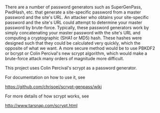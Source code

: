 There are a number of password generators such as SuperGenPass, PwdHash, etc.
that generate a site-specific password from a master password and the site's
URL. An attacker who obtains your site-specific  password and the site's URL
could attempt to determine your master password by brute-force. Typically,
these password generators work by simply concatenating your master password
with the site's URL and computing a cryptographic (SHA1 or MD5) hash. These
hashes were designed such that they could be calculated very quickly, which
the opposite of what we want. A more secure method would be to use PBKDF2 or
bcrypt or Colin Percival's new scrypt algorithm, which would make a brute-force 
attack many orders of magnitude more difficult.

This project uses Colin Percival's scrypt as a password generator.

For documentation on how to use it, see

  https://github.com/chrisoei/scrypt-genpass/wiki

For more details of how scrypt works, see

  http://www.tarsnap.com/scrypt.html
